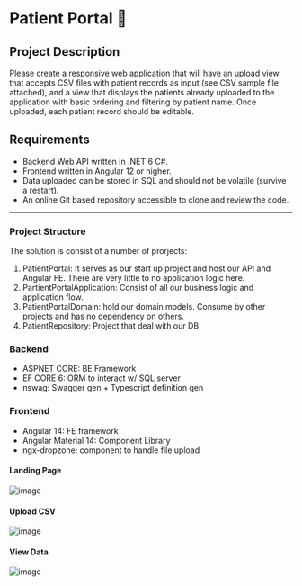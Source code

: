 # Patient Portal 💊

## Project Description
Please create a responsive web application that will have an upload view that accepts CSV files with
patient records as input (see CSV sample file attached), and a view that displays the patients already
uploaded to the application with basic ordering and filtering by patient name. Once uploaded, each
patient record should be editable.

## Requirements
- Backend Web API written in .NET 6 C#.
- Frontend written in Angular 12 or higher.
- Data uploaded can be stored in SQL and should not be volatile (survive a restart).
- An online Git based repository accessible to clone and review the code.
---
### Project Structure
The solution is consist of a number of prorjects:
1. PatientPortal: It serves as our start up project and host our API and Angular FE. There are very little to no application logic here. 
2. PartientPortalApplication: Consist of all our business logic and application flow. 
3. PatientPortalDomain: hold our domain models. Consume by other projects and has no dependency on others.
4. PatientRepository: Project that deal with our DB

### Backend
* ASPNET CORE: BE Framework  
* EF CORE 6: ORM to interact w/ SQL server
* nswag: Swagger gen + Typescript definition gen

### Frontend
* Angular 14: FE framework
* Angular Material 14: Component Library
* ngx-dropzone: component to handle file upload

#### Landing Page
![image](https://user-images.githubusercontent.com/10913199/229395971-e88eff93-820a-411d-adb7-b3f6848efbd4.png)
#### Upload CSV
![image](https://user-images.githubusercontent.com/10913199/229396051-273705cd-5fc6-408c-aebf-4da76b700aee.png)
#### View Data
![image](https://user-images.githubusercontent.com/10913199/229396097-f569e4c8-ddc1-4149-b061-31e6dc496b13.png)
